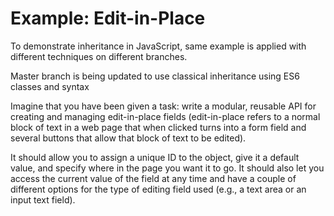# Example: Edit-in-Place

To demonstrate inheritance in JavaScript, same example is applied with different techniques on different branches.

Master branch is being updated to use classical inheritance using ES6 classes and syntax

Imagine that you have been given a task: write a modular, reusable API for creating and managing edit-in-place fields (edit-in-place refers to a normal block of text in a web page that when clicked turns into a form field and several buttons that allow that block of text to be edited).

It should allow you to assign a unique ID to the object, give it a default value, and specify where in the page you want it to go. It should also let you access the current value of the field at any time and have a couple of different options for the type of editing field used (e.g., a text area or an input text field).